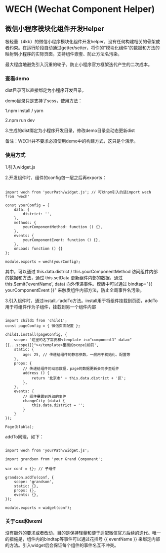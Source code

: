 # WECH (Wechat Component Helper)

## 微信小程序模块化组件开发Helper

极轻量（4kb）的微信小程序模块化组件开发helper，没有任何构建相关的骨架或者约束。在运行阶段自动通过getter/setter，将你的“模块化组件”的数据和方法的映射到小程序的实际页面。支持组件嵌套、防止方法名污染。

最大程度地避免引入沉重的轮子，防止小程序官方框架迭代产生的二次成本。

### 查看demo

dist目录可以直接绑定为小程序开发目录。

demo目录只是支持了scss，使用方法：

1.npm install / yarn

2.npm run dev

3.生成的dist绑定为小程序开发目录，修改demo目录会动态更新dist

备注：WECH并不要求必须使用demo中的构建方式，这只是个演示。

### 使用方式

1.引入widget.js

2.开发组件时，组件的config包一层之后再exports：

```

import wech from 'yourPath/widget.js'; // 可以npm引入的话import wech from 'wech'

const yourConfig = {
    data: {
        district: '',
    },
    methods: {
        yourComponentMethod: function () {},
    },
    events: {
        yourComponentEvent: function () {},
    },
    onLoad: function () {}
};

module.exports = wech(yourConfig);

```

其中，可以通过 this.data.district / this.yourComponentMethod 访问组件内部的数据和方法，通过 this.setData 更新组件内部的数据，通过 this.$emit('eventName', data) 向外传递事件。模版中可以通过 bindtap="{{ yourComponentEvent }}" 来触发组件内部方法，防止全局事件名污染。

3.引入组件时，通过install／addTo方法。install用于将组件挂载到页面，addTo用于将组件作为子组件，挂载到另一个组件内部

```

import child1 from 'child1';
const pageConfig = { 微信页面配置 };

child1.install(pageConfig, {
    scope: '这里的名字需要和<template is="component1" data="{{...scope1}}"></template>里面的scope1相符',
    static: {
        age: 25, // 传递给组件的静态参数，一般用于初始化、配置等
    },
    props: {
        // 传递给组件的动态数据，page的数据更新会同步至组件
        address () {
            return '北京市' + this.data.district + '区';
        },
    },
    events: {
        // 组件暴露到外部的事件
        changeCity (data) {
            this.data.district = '';
        }
    }
});

Page(blabla);

```

addTo同理，如下：

```

import wech from 'yourPath/widget.js';

import grandson from 'your Grand Component';

var conf = {}; // 子组件

grandson.addTo(conf, {
    scope: 'grandson',
    static: {},
    props: {},
    events: {},
});

module.exports = widget(conf);

```

### 关于css和wxml

没有额外的要求或者改动，目的是保持轻量和便于适配微信官方后续的迭代。唯一的措施是，组件内的bindtap等事件可以通过花括号 {{ eventName }} 来绑定内部的方法。引入widget后会保证每个组件的事件名互不冲突。
